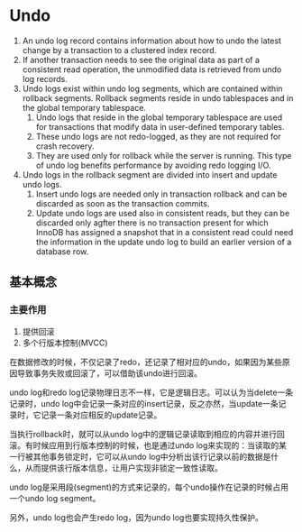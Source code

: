 # Undo

1. An undo log record contains information about how to undo the latest change by a transaction to a clustered index record.
1. If another transaction needs to see the original data as part of a consistent read operation, the unmodified data is retrieved from undo log records.
1. Undo logs exist within undo log segments, which are contained within rollback segments. Rollback segments reside in undo tablespaces and in the global temporary tablespace.
    1. Undo logs that reside in the global temporary tablespace are used for transactions that modify data in user-defined temporary tables.
    1. These undo logs are not redo-logged, as they are not required for crash recovery.
    1. They are used only for rollback while the server is running. This type of undo log benefits performance by avoiding redo logging I/O.
1. Undo logs in the rollback segment are divided into insert and update undo logs. 
    1. Insert undo logs are needed only in transaction rollback and can be discarded as soon as the transaction commits.
    1. Update undo logs are used also in consistent reads, but they can be discarded only agfter there is no transaction present for which InnoDB has assigned a snapshot that in a consistent read could need the information in the update undo log to build an earlier version of a database row.

## 基本概念

### 主要作用

1. 提供回滚
1. 多个行版本控制(MVCC)

在数据修改的时候，不仅记录了redo，还记录了相对应的undo，如果因为某些原因导致事务失败或回滚了，可以借助该undo进行回滚。

undo log和redo log记录物理日志不一样，它是逻辑日志。可以认为当delete一条记录时，undo log中会记录一条对应的insert记录，反之亦然，当update一条记录时，它记录一条对应相反的update记录。

当执行rollback时，就可以从undo log中的逻辑记录读取到相应的内容并进行回滚。有时候应用到行版本控制的时候，也是通过undo log来实现的：当读取的某一行被其他事务锁定时，它可以从undo log中分析出该行记录以前的数据是什么，从而提供该行版本信息，让用户实现非锁定一致性读取。

undo log是采用段(segment)的方式来记录的，每个undo操作在记录的时候占用一个undo log segment。

另外，undo log也会产生redo log，因为undo log也要实现持久性保护。
